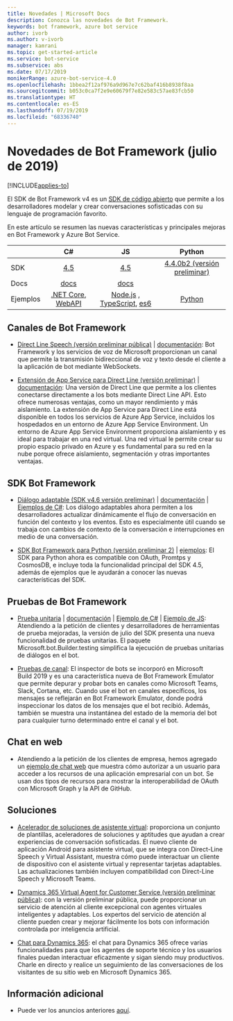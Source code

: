 ```yaml
---
title: Novedades | Microsoft Docs
description: Conozca las novedades de Bot Framework.
keywords: bot framework, azure bot service
author: ivorb
ms.author: v-ivorb
manager: kamrani
ms.topic: get-started-article
ms.service: bot-service
ms.subservice: abs
ms.date: 07/17/2019
monikerRange: azure-bot-service-4.0
ms.openlocfilehash: 1bbea2f12af976a9d967e7c62baf416b8938f8aa
ms.sourcegitcommit: b053c0ca7f2e9e60679f7e82e583c57ae83fcb50
ms.translationtype: HT
ms.contentlocale: es-ES
ms.lasthandoff: 07/19/2019
ms.locfileid: "68336740"
---
```

# <a name="whats-new-in-bot-framework-july-2019"></a>Novedades de Bot Framework (julio de 2019)

[!INCLUDE[applies-to](includes/applies-to.md)]

El SDK de Bot Framework v4 es un [SDK de código abierto][1a] que permite a los desarrolladores modelar y crear conversaciones sofisticadas con su lenguaje de programación favorito.

En este artículo se resumen las nuevas características y principales mejoras en Bot Framework y Azure Bot Service.

|   | C#  | JS  | Python |   
|---|:---:|:---:|:------:|
|SDK |[4.5][1] | [4.5][2] | [4.4.0b2 (versión preliminar)][3] | 
|Docs | [docs][5] |[docs][5] |  | |
|Ejemplos |[.NET Core][6], [WebAPI][10] |[Node.js][7] , [TypeScript][8], [es6][9]  | [Python][111] | | 

[1a]:https://github.com/microsoft/botframework-sdk/#readme
[1]:https://github.com/Microsoft/botbuilder-dotnet/#packages
[2]:https://github.com/Microsoft/botbuilder-js#packages
[3]:https://github.com/Microsoft/botbuilder-python#packages
[5]:https://docs.microsoft.com/azure/bot-service/?view=azure-bot-service-4.0
[6]:https://github.com/Microsoft/BotBuilder-Samples/tree/master/samples/csharp_dotnetcore
[7]:https://github.com/Microsoft/BotBuilder-Samples/tree/master/samples/javascript_nodejs
[8]:https://github.com/Microsoft/BotBuilder-Samples/tree/master/samples/javascript_typescript
[9]:https://github.com/Microsoft/BotBuilder-Samples/tree/master/samples/javascript_es6
[10]:https://github.com/Microsoft/BotBuilder-Samples/tree/master/samples/csharp_webapi
[111]:https://github.com/Microsoft/botbuilder-python/tree/master/samples


## <a name="bot-framework-channels"></a>Canales de Bot Framework
- [Direct Line Speech (versión preliminar pública)](https://aka.ms/streaming-extensions) | [documentación](https://docs.microsoft.com/azure/bot-service/directline-speech-bot?view=azure-bot-service-4.0): Bot Framework y los servicios de voz de Microsoft proporcionan un canal que permite la transmisión bidireccional de voz y texto desde el cliente a la aplicación de bot mediante WebSockets.  

- [Extensión de App Service para Direct Line (versión preliminar)](https://portal.azure.com) | [documentación](https://aka.ms/directline-ase): Una versión de Direct Line que permite a los clientes conectarse directamente a los bots mediante Direct Line API. Esto ofrece numerosas ventajas, como un mayor rendimiento y más aislamiento. La extensión de App Service para Direct Line está disponible en todos los servicios de Azure App Service, incluidos los hospedados en un entorno de Azure App Service Environment. Un entorno de Azure App Service Environment proporciona aislamiento y es ideal para trabajar en una red virtual. Una red virtual le permite crear su propio espacio privado en Azure y es fundamental para su red en la nube porque ofrece aislamiento, segmentación y otras importantes ventajas. 

## <a name="bot-framework-sdk"></a>SDK Bot Framework
- [Diálogo adaptable (SDK v4.6 versión preliminar)](https://github.com/Microsoft/BotBuilder-Samples/tree/master/experimental/adaptive-dialog#readme) | [documentación](https://github.com/Microsoft/BotBuilder-Samples/tree/master/experimental/adaptive-dialog/docs) | [Ejemplos de C#](https://github.com/Microsoft/BotBuilder-Samples/tree/master/experimental/adaptive-dialog/csharp_dotnetcore): Los diálogo adaptables ahora permiten a los desarrolladores actualizar dinámicamente el flujo de conversación en función del contexto y los eventos. Esto es especialmente útil cuando se trabaja con cambios de contexto de la conversación e interrupciones en medio de una conversación. 
  
- [SDK Bot Framework para Python (versión preliminar 2)](https://github.com/microsoft/botbuilder-python) | [ejemplos](https://github.com/Microsoft/botbuilder-python/tree/master/samples): El SDK para Python ahora es compatible con OAuth, Promtps y CosmosDB, e incluye toda la funcionalidad principal del SDK 4.5, además de ejemplos que le ayudarán a conocer las nuevas características del SDK.

## <a name="bot-framework-testing"></a>Pruebas de Bot Framework
- [Prueba unitaria](http://aka.ms/bot-test-package) | [documentación](https://aka.ms/testing-framework) | [Ejemplo de C#](https://aka.ms/corebot-test) | [Ejemplo de JS](https://aka.ms/js-core-test-sample): Atendiendo a la petición de clientes y desarrolladores de herramientas de prueba mejoradas, la versión de julio del SDK presenta una nueva funcionalidad de pruebas unitarias. El paquete Microsoft.bot.Builder.testing simplifica la ejecución de pruebas unitarias de diálogos en el bot. 

- [Pruebas de canal](https://github.com/Microsoft/BotFramework-Emulator/releases): El inspector de bots se incorporó en Microsoft Build 2019 y es una característica nueva de Bot Framework Emulator que permite depurar y probar bots en canales como Microsoft Teams, Slack, Cortana, etc. Cuando use el bot en canales específicos, los mensajes se reflejarán en Bot Framework Emulator, donde podrá inspeccionar los datos de los mensajes que el bot recibió. Además, también se muestra una instantánea del estado de la memoria del bot para cualquier turno determinado entre el canal y el bot.

## <a name="web-chat"></a>Chat en web
- Atendiendo a la petición de los clientes de empresa, hemos agregado un [ejemplo de chat web](https://github.com/microsoft/BotFramework-WebChat/tree/master/samples/19.a.single-sign-on-for-enterprise-apps#single-sign-on-demo-for-enterprise-apps-using-oauth) que muestra cómo autorizar a un usuario para acceder a los recursos de una aplicación empresarial con un bot. Se usan dos tipos de recursos para mostrar la interoperabilidad de OAuth con Microsoft Graph y la API de GitHub.

## <a name="solutions"></a>Soluciones
- [Acelerador de soluciones de asistente virtual](https://github.com/Microsoft/botframework-solutions#readme): proporciona un conjunto de plantillas, aceleradores de soluciones y aptitudes que ayudan a crear experiencias de conversación sofisticadas. El nuevo cliente de aplicación Android para asistente virtual, que se integra con Direct-Line Speech y Virtual Assistant, muestra cómo puede interactuar un cliente de dispositivo con el asistente virtual y representar tarjetas adaptables. Las actualizaciones también incluyen compatibilidad con Direct-Line Speech y Microsoft Teams.
  
- [Dynamics 365 Virtual Agent for Customer Service (versión preliminar pública)](https://dynamics.microsoft.com/en-us/ai/virtual-agent-for-customer-service/): con la versión preliminar pública, puede proporcionar un servicio de atención al cliente excepcional con agentes virtuales inteligentes y adaptables. Los expertos del servicio de atención al cliente pueden crear y mejorar fácilmente los bots con información controlada por inteligencia artificial.
  
- [Chat para Dynamics 365](https://www.powerobjects.com/powerpacks/powerchat/): el chat para Dynamics 365 ofrece varias funcionalidades para que los agentes de soporte técnico y los usuarios finales puedan interactuar eficazmente y sigan siendo muy productivos. Charle en directo y realice un seguimiento de las conversaciones de los visitantes de su sitio web en Microsoft Dynamics 365.

## <a name="additional-information"></a>Información adicional
- Puede ver los anuncios anteriores [aquí](what-is-new-archive.md).
